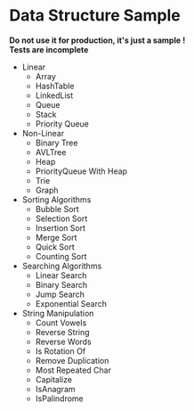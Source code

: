 # Data Structure Sample
__Do not use it for production, it's just a sample !__ <br />
__Tests are incomplete__

* Linear
  * Array
  * HashTable
  * LinkedList
  * Queue
  * Stack
  * Priority Queue
* Non-Linear
  * Binary Tree
  * AVLTree
  * Heap
  * PriorityQueue With Heap
  * Trie
  * Graph
* Sorting Algorithms
  * Bubble Sort
  * Selection Sort
  * Insertion Sort
  * Merge Sort
  * Quick Sort
  * Counting Sort
* Searching Algorithms
  * Linear Search
  * Binary Search
  * Jump Search
  * Exponential Search
* String Manipulation
  * Count Vowels
  * Reverse String
  * Reverse Words
  * Is Rotation Of
  * Remove Duplication
  * Most Repeated Char
  * Capitalize
  * IsAnagram
  * IsPalindrome
  

